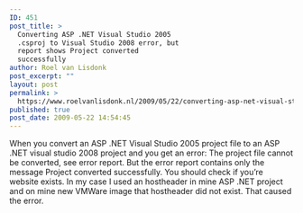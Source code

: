```yaml
---
ID: 451
post_title: >
  Converting ASP .NET Visual Studio 2005
  .csproj to Visual Studio 2008 error, but
  report shows Project converted
  successfully
author: Roel van Lisdonk
post_excerpt: ""
layout: post
permalink: >
  https://www.roelvanlisdonk.nl/2009/05/22/converting-asp-net-visual-studio-2005-csproj-to-visual-studio-2008-error-but-report-shows-project-converted-successfully/
published: true
post_date: 2009-05-22 14:54:45
---
```

<p>When you convert an ASP .NET Visual Studio 2005 project file to an ASP .NET visual studio 2008 project and you get an error: The project file cannot be converted, see error report. But the error report contains only the message Project converted successfully. You should check if you&#8217;re website exists. In my case I used an hostheader in mine ASP .NET project and on mine new VMWare image that hostheader did not exist. That caused the error.</p>
